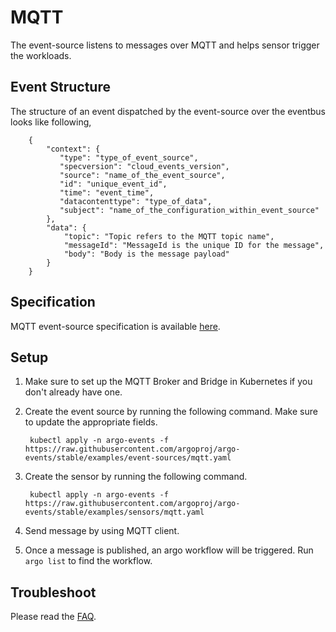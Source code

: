 # MQTT

The event-source listens to messages over MQTT and helps sensor trigger the workloads.  

## Event Structure

The structure of an event dispatched by the event-source over the eventbus looks like following,


        {
            "context": {
               "type": "type_of_event_source",
               "specversion": "cloud_events_version",
               "source": "name_of_the_event_source",
               "id": "unique_event_id",
               "time": "event_time",
               "datacontenttype": "type_of_data",
               "subject": "name_of_the_configuration_within_event_source"
            },
            "data": {
                "topic": "Topic refers to the MQTT topic name",
                "messageId": "MessageId is the unique ID for the message",
                "body": "Body is the message payload"
            }
        }

## Specification

MQTT event-source specification is available [here](https://github.com/argoproj/argo-events/blob/master/api/event-source.md#mqtteventsource).

## Setup

1. Make sure to set up the MQTT Broker and Bridge in Kubernetes if you don't already have one. 

1. Create the event source by running the following command. Make sure to update the appropriate fields.

        kubectl apply -n argo-events -f https://raw.githubusercontent.com/argoproj/argo-events/stable/examples/event-sources/mqtt.yaml

1. Create the sensor by running the following command.

        kubectl apply -n argo-events -f https://raw.githubusercontent.com/argoproj/argo-events/stable/examples/sensors/mqtt.yaml

1. Send message by using MQTT client.

1. Once a message is published, an argo workflow will be triggered. Run `argo list` to find the workflow. 

## Troubleshoot
Please read the [FAQ](https://argoproj.github.io/argo-events/FAQ/).


